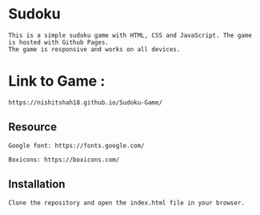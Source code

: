 # Sudoku
    This is a simple sudoku game with HTML, CSS and JavaScript. The game is hosted with Github Pages. 
    The game is responsive and works on all devices.

# Link to Game : 
    https://nishitshah18.github.io/Sudoku-Game/

## Resource

    Google font: https://fonts.google.com/

    Boxicons: https://boxicons.com/

## Installation

    Clone the repository and open the index.html file in your browser.
